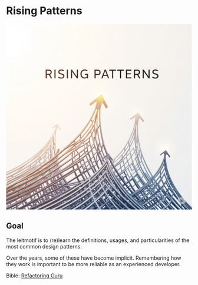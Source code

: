 # Rising Patterns

![rising_patterns.png](rising_patterns.png)

## Goal

The leitmotif is to (re)learn the definitions, usages, and particularities of the most common design patterns.

Over the years, some of these have become implicit. Remembering how they work is important to be more reliable as an experienced developer.

Bible: [Refactoring Guru](https://refactoring.guru/design-patterns/catalog)
